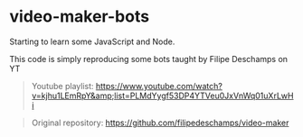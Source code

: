 # video-maker-bots
Starting to learn some JavaScript and Node. 

This code is simply reproducing some bots taught by Filipe Deschamps on YT 
> Youtube playlist: https://www.youtube.com/watch?v=kjhu1LEmRpY&amp;list=PLMdYygf53DP4YTVeu0JxVnWq01uXrLwHi

> Original repository: https://github.com/filipedeschamps/video-maker
